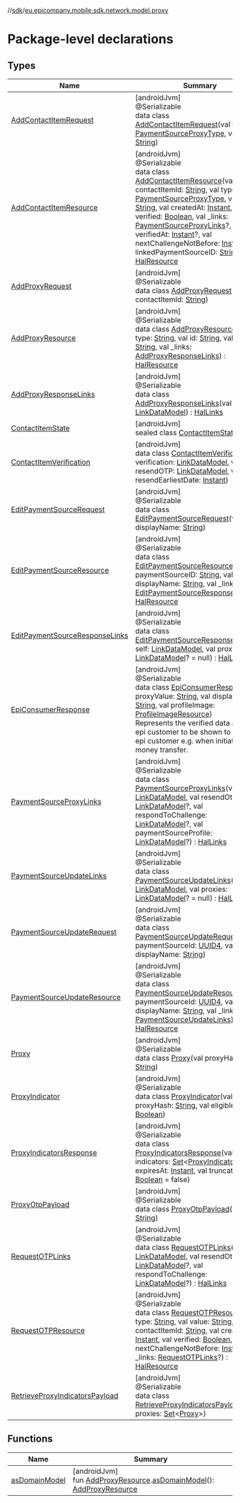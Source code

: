 //[sdk](../../index.md)/[eu.epicompany.mobile.sdk.network.model.proxy](index.md)

# Package-level declarations

## Types

| Name | Summary |
|---|---|
| [AddContactItemRequest](-add-contact-item-request/index.md) | [androidJvm]<br>@Serializable<br>data class [AddContactItemRequest](-add-contact-item-request/index.md)(val type: [PaymentSourceProxyType](../eu.epicompany.mobile.sdk.domain.model.proxy/-payment-source-proxy-type/index.md), val value: [String](https://kotlinlang.org/api/latest/jvm/stdlib/kotlin/-string/index.html)) |
| [AddContactItemResource](-add-contact-item-resource/index.md) | [androidJvm]<br>@Serializable<br>data class [AddContactItemResource](-add-contact-item-resource/index.md)(val contactItemId: [String](https://kotlinlang.org/api/latest/jvm/stdlib/kotlin/-string/index.html), val type: [PaymentSourceProxyType](../eu.epicompany.mobile.sdk.domain.model.proxy/-payment-source-proxy-type/index.md), val value: [String](https://kotlinlang.org/api/latest/jvm/stdlib/kotlin/-string/index.html), val createdAt: [Instant](https://developer.android.com/reference/kotlin/java/time/Instant.html), val verified: [Boolean](https://kotlinlang.org/api/latest/jvm/stdlib/kotlin/-boolean/index.html), val _links: [PaymentSourceProxyLinks](-payment-source-proxy-links/index.md)?, val verifiedAt: [Instant](https://developer.android.com/reference/kotlin/java/time/Instant.html)?, val nextChallengeNotBefore: [Instant](https://developer.android.com/reference/kotlin/java/time/Instant.html)?, val linkedPaymentSourceID: [String](https://kotlinlang.org/api/latest/jvm/stdlib/kotlin/-string/index.html)?) : [HalResource](../eu.epicompany.mobile.android.data.network.model.hypermedia/-hal-resource/index.md) |
| [AddProxyRequest](-add-proxy-request/index.md) | [androidJvm]<br>@Serializable<br>data class [AddProxyRequest](-add-proxy-request/index.md)(val contactItemId: [String](https://kotlinlang.org/api/latest/jvm/stdlib/kotlin/-string/index.html)) |
| [AddProxyResource](-add-proxy-resource/index.md) | [androidJvm]<br>@Serializable<br>data class [AddProxyResource](-add-proxy-resource/index.md)(val type: [String](https://kotlinlang.org/api/latest/jvm/stdlib/kotlin/-string/index.html), val id: [String](https://kotlinlang.org/api/latest/jvm/stdlib/kotlin/-string/index.html), val value: [String](https://kotlinlang.org/api/latest/jvm/stdlib/kotlin/-string/index.html), val _links: [AddProxyResponseLinks](-add-proxy-response-links/index.md)) : [HalResource](../eu.epicompany.mobile.android.data.network.model.hypermedia/-hal-resource/index.md) |
| [AddProxyResponseLinks](-add-proxy-response-links/index.md) | [androidJvm]<br>@Serializable<br>data class [AddProxyResponseLinks](-add-proxy-response-links/index.md)(val self: [LinkDataModel](../eu.epicompany.mobile.android.data.network.model.hypermedia/-link-data-model/index.md)) : [HalLinks](../eu.epicompany.mobile.android.data.network.model.hypermedia/-hal-links/index.md) |
| [ContactItemState](-contact-item-state/index.md) | [androidJvm]<br>sealed class [ContactItemState](-contact-item-state/index.md) |
| [ContactItemVerification](-contact-item-verification/index.md) | [androidJvm]<br>data class [ContactItemVerification](-contact-item-verification/index.md)(val verification: [LinkDataModel](../eu.epicompany.mobile.android.data.network.model.hypermedia/-link-data-model/index.md), val resendOTP: [LinkDataModel](../eu.epicompany.mobile.android.data.network.model.hypermedia/-link-data-model/index.md), val resendEarliestDate: [Instant](https://developer.android.com/reference/kotlin/java/time/Instant.html)) |
| [EditPaymentSourceRequest](-edit-payment-source-request/index.md) | [androidJvm]<br>@Serializable<br>data class [EditPaymentSourceRequest](-edit-payment-source-request/index.md)(val displayName: [String](https://kotlinlang.org/api/latest/jvm/stdlib/kotlin/-string/index.html)) |
| [EditPaymentSourceResource](-edit-payment-source-resource/index.md) | [androidJvm]<br>@Serializable<br>data class [EditPaymentSourceResource](-edit-payment-source-resource/index.md)(val paymentSourceID: [String](https://kotlinlang.org/api/latest/jvm/stdlib/kotlin/-string/index.html), val displayName: [String](https://kotlinlang.org/api/latest/jvm/stdlib/kotlin/-string/index.html), val _links: [EditPaymentSourceResponseLinks](-edit-payment-source-response-links/index.md)) : [HalResource](../eu.epicompany.mobile.android.data.network.model.hypermedia/-hal-resource/index.md) |
| [EditPaymentSourceResponseLinks](-edit-payment-source-response-links/index.md) | [androidJvm]<br>@Serializable<br>data class [EditPaymentSourceResponseLinks](-edit-payment-source-response-links/index.md)(val self: [LinkDataModel](../eu.epicompany.mobile.android.data.network.model.hypermedia/-link-data-model/index.md), val proxies: [LinkDataModel](../eu.epicompany.mobile.android.data.network.model.hypermedia/-link-data-model/index.md)? = null) : [HalLinks](../eu.epicompany.mobile.android.data.network.model.hypermedia/-hal-links/index.md) |
| [EpiConsumerResponse](-epi-consumer-response/index.md) | [androidJvm]<br>@Serializable<br>data class [EpiConsumerResponse](-epi-consumer-response/index.md)(val proxyValue: [String](https://kotlinlang.org/api/latest/jvm/stdlib/kotlin/-string/index.html), val displayName: [String](https://kotlinlang.org/api/latest/jvm/stdlib/kotlin/-string/index.html), val profileImage: [ProfileImageResource](../eu.epicompany.mobile.sdk.network.model/-profile-image-resource/index.md))<br>Represents the verified data about an epi customer to be shown to another epi customer e.g. when initiating a money transfer. |
| [PaymentSourceProxyLinks](-payment-source-proxy-links/index.md) | [androidJvm]<br>@Serializable<br>data class [PaymentSourceProxyLinks](-payment-source-proxy-links/index.md)(val self: [LinkDataModel](../eu.epicompany.mobile.android.data.network.model.hypermedia/-link-data-model/index.md), val resendOtp: [LinkDataModel](../eu.epicompany.mobile.android.data.network.model.hypermedia/-link-data-model/index.md)?, val respondToChallenge: [LinkDataModel](../eu.epicompany.mobile.android.data.network.model.hypermedia/-link-data-model/index.md)?, val paymentSourceProfile: [LinkDataModel](../eu.epicompany.mobile.android.data.network.model.hypermedia/-link-data-model/index.md)?) : [HalLinks](../eu.epicompany.mobile.android.data.network.model.hypermedia/-hal-links/index.md) |
| [PaymentSourceUpdateLinks](-payment-source-update-links/index.md) | [androidJvm]<br>@Serializable<br>data class [PaymentSourceUpdateLinks](-payment-source-update-links/index.md)(val self: [LinkDataModel](../eu.epicompany.mobile.android.data.network.model.hypermedia/-link-data-model/index.md), val proxies: [LinkDataModel](../eu.epicompany.mobile.android.data.network.model.hypermedia/-link-data-model/index.md)? = null) : [HalLinks](../eu.epicompany.mobile.android.data.network.model.hypermedia/-hal-links/index.md) |
| [PaymentSourceUpdateRequest](-payment-source-update-request/index.md) | [androidJvm]<br>@Serializable<br>data class [PaymentSourceUpdateRequest](-payment-source-update-request/index.md)(val paymentSourceId: [UUID4](../eu.epicompany.mobile.android.datatypes/index.md#229649042%2FClasslikes%2F462465411), val displayName: [String](https://kotlinlang.org/api/latest/jvm/stdlib/kotlin/-string/index.html)) |
| [PaymentSourceUpdateResource](-payment-source-update-resource/index.md) | [androidJvm]<br>@Serializable<br>data class [PaymentSourceUpdateResource](-payment-source-update-resource/index.md)(val paymentSourceId: [UUID4](../eu.epicompany.mobile.android.datatypes/index.md#229649042%2FClasslikes%2F462465411), val displayName: [String](https://kotlinlang.org/api/latest/jvm/stdlib/kotlin/-string/index.html), val _links: [PaymentSourceUpdateLinks](-payment-source-update-links/index.md)) : [HalResource](../eu.epicompany.mobile.android.data.network.model.hypermedia/-hal-resource/index.md) |
| [Proxy](-proxy/index.md) | [androidJvm]<br>@Serializable<br>data class [Proxy](-proxy/index.md)(val proxyHash: [String](https://kotlinlang.org/api/latest/jvm/stdlib/kotlin/-string/index.html)) |
| [ProxyIndicator](-proxy-indicator/index.md) | [androidJvm]<br>@Serializable<br>data class [ProxyIndicator](-proxy-indicator/index.md)(val proxyHash: [String](https://kotlinlang.org/api/latest/jvm/stdlib/kotlin/-string/index.html), val eligible: [Boolean](https://kotlinlang.org/api/latest/jvm/stdlib/kotlin/-boolean/index.html)) |
| [ProxyIndicatorsResponse](-proxy-indicators-response/index.md) | [androidJvm]<br>@Serializable<br>data class [ProxyIndicatorsResponse](-proxy-indicators-response/index.md)(val indicators: [Set](https://kotlinlang.org/api/latest/jvm/stdlib/kotlin.collections/-set/index.html)&lt;[ProxyIndicator](-proxy-indicator/index.md)&gt;, val expiresAt: [Instant](https://developer.android.com/reference/kotlin/java/time/Instant.html), val truncated: [Boolean](https://kotlinlang.org/api/latest/jvm/stdlib/kotlin/-boolean/index.html) = false) |
| [ProxyOtpPayload](-proxy-otp-payload/index.md) | [androidJvm]<br>@Serializable<br>data class [ProxyOtpPayload](-proxy-otp-payload/index.md)(val otp: [String](https://kotlinlang.org/api/latest/jvm/stdlib/kotlin/-string/index.html)) |
| [RequestOTPLinks](-request-o-t-p-links/index.md) | [androidJvm]<br>@Serializable<br>data class [RequestOTPLinks](-request-o-t-p-links/index.md)(val self: [LinkDataModel](../eu.epicompany.mobile.android.data.network.model.hypermedia/-link-data-model/index.md), val resendOtp: [LinkDataModel](../eu.epicompany.mobile.android.data.network.model.hypermedia/-link-data-model/index.md)?, val respondToChallenge: [LinkDataModel](../eu.epicompany.mobile.android.data.network.model.hypermedia/-link-data-model/index.md)?) : [HalLinks](../eu.epicompany.mobile.android.data.network.model.hypermedia/-hal-links/index.md) |
| [RequestOTPResource](-request-o-t-p-resource/index.md) | [androidJvm]<br>@Serializable<br>data class [RequestOTPResource](-request-o-t-p-resource/index.md)(val type: [String](https://kotlinlang.org/api/latest/jvm/stdlib/kotlin/-string/index.html), val value: [String](https://kotlinlang.org/api/latest/jvm/stdlib/kotlin/-string/index.html), val contactItemId: [String](https://kotlinlang.org/api/latest/jvm/stdlib/kotlin/-string/index.html), val createdAt: [Instant](https://developer.android.com/reference/kotlin/java/time/Instant.html), val verified: [Boolean](https://kotlinlang.org/api/latest/jvm/stdlib/kotlin/-boolean/index.html), val nextChallengeNotBefore: [Instant](https://developer.android.com/reference/kotlin/java/time/Instant.html), val _links: [RequestOTPLinks](-request-o-t-p-links/index.md)?) : [HalResource](../eu.epicompany.mobile.android.data.network.model.hypermedia/-hal-resource/index.md) |
| [RetrieveProxyIndicatorsPayload](-retrieve-proxy-indicators-payload/index.md) | [androidJvm]<br>@Serializable<br>data class [RetrieveProxyIndicatorsPayload](-retrieve-proxy-indicators-payload/index.md)(val proxies: [Set](https://kotlinlang.org/api/latest/jvm/stdlib/kotlin.collections/-set/index.html)&lt;[Proxy](-proxy/index.md)&gt;) |

## Functions

| Name | Summary |
|---|---|
| [asDomainModel](as-domain-model.md) | [androidJvm]<br>fun [AddProxyResource](-add-proxy-resource/index.md).[asDomainModel](as-domain-model.md)(): [AddProxyResource](-add-proxy-resource/index.md) |
